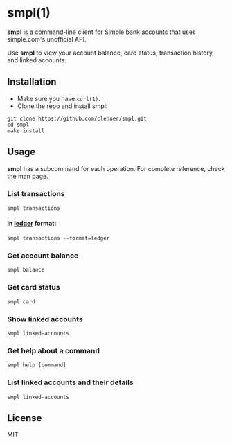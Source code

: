 # smpl(1)

**smpl** is a command-line client for Simple bank accounts that uses
simple.com's unofficial API.

Use **smpl** to view your account balance, card status, transaction history,
and linked accounts.

## Installation

- Make sure you have `curl(1)`.
- Clone the repo and install smpl:
```
git clone https://github.com/clehner/smpl.git
cd smpl
make install
```

## Usage

**smpl** has a subcommand for each operation. For complete reference, check the
man page.

### List transactions
```
smpl transactions
```

#### in [ledger](http://ledger-cli.org/) format:
```
smpl transactions --format=ledger
```

### Get account balance
```
smpl balance
```

### Get card status
```
smpl card
```

### Show linked accounts
```
smpl linked-accounts
```

### Get help about a command
```
smpl help [command]
```

### List linked accounts and their details
```
smpl linked-accounts
```

## License
MIT
